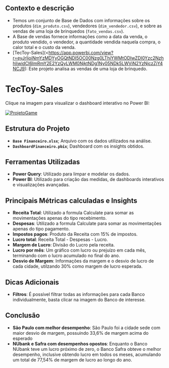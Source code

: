 ## Contexto e descrição

- Temos um conjunto de Base de Dados com informações sobre os produtos (`dim_produto.csv`), vendedores (`dim_vendedor.csv`), e sobre as vendas de uma loja de brinquedos (`fato_vendas.csv`).
- A Base de vendas fornece informações como a data da venda, o produto vendido, o vendedor, a quantidade vendida naquela compra, o calor total e o custo da venda.
- [TecToy-Sales](<https://app.powerbi.com/view?r=eyJrIjoiNmYzMDYyOGQtNDI5OC00Nzg0LThiYWMtODIwZDI0Yzc2NzhhIiwidCI6ImRmY2E2YzQyLWM0NjktNDg1Ny05NDk5LWViN2YzNjczZjY4NCJ9): Este projeto analisa as vendas de uma loja de brinquedo. 


# TecToy-Sales

Clique na imagem para visualizar o dashboard interativo no Power BI:


[![ProjetoGame](https://github.com/arthurffc8/MeusProjetos/blob/main/ProjetoFinanceiro/DashFinanceiro.png)](https://app.powerbi.com/view?r=eyJrIjoiNmYzMDYyOGQtNDI5OC00Nzg0LThiYWMtODIwZDI0Yzc2NzhhIiwidCI6ImRmY2E2YzQyLWM0NjktNDg1Ny05NDk5LWViN2YzNjczZjY4NCJ9)



## Estrutura do Projeto

- **`Base Financeiro.xlsx`**; Arquivo com os dados utilizados na análise.
- **`DashboardFinanceiro.pbix`**; Dashboard com os insights obtidos.

  
## Ferramentas Utilizadas

- **Power Query**: Utilizado para limpar e modelar os dados.
- **Power BI**: Utilizado para criação das medidas, de dashboards interativos e visualizações avançadas.


  
## Principais Métricas calculadas e Insights 

- **Receita Total**: Utilizado a formula Calculate para somar as movimentações apenas do tipo recebimento.
- **Despesas**: Utilizado a formula Calculate para somar as movimentações apenas do tipo pagamento.
- **Impostos pagos**: Produto da Receita com 15% de impostos.
- **Lucro total**: Receita Total - Despesas - Lucro.
- **Margem de Lucro**: Divisão do Lucro pela receita.
- **Lucro por mês**: Um gráfico com lucro ou prejuízo em cada mês, terminando com o lucro acumulado no final do ano.
- **Desvio de Margem**: Informações da margem e o desvio de lucro de cada cidade, utilzando 30% como margem de lucro esperada.


 ## Dicas Adicionais 

 - **Filtros**: É possível filtrar todas as informações para cada Banco individualmente, basta clicar na imagem do Banco de interesse.
   



## Conclusão 

- **São Paulo com melhor desempenho**: São Paulo foi a cidade sede com maior desvio de margem, possuindo 33,6% de margem acima do esperado
- **NUbank e Safra com desempenhos opostos**: Enquanto o Banco NUbank teve um lucro próximo de zero, o Banco Safra obteve o melhor desempenho, inclusive obtendo lucro em todos os meses, acumulando um total de 77,54% de margem de lucro ao longo do ano.



